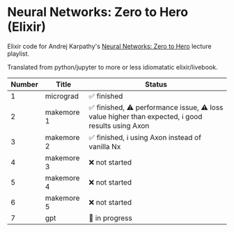 # Neural Networks: Zero to Hero (Elixir)

Elixir code for Andrej Karpathy's [Neural Networks: Zero to Hero](https://www.youtube.com/playlist?list=PLAqhIrjkxbuWI23v9cThsA9GvCAUhRvKZ) lecture playlist.

Translated from python/jupyter to more or less idiomatatic elixir/livebook.

Number | Title | Status
-------|-------|-------
1 | micrograd  | ✅ finished 
2 | makemore 1 | ✅ finished, ⚠️ performance issue, ⚠️ loss value higher than expected, ℹ️ good results using Axon
3 | makemore 2 | ✅ finished, ℹ️ using Axon instead of vanilla Nx
4 | makemore 3 | ❌ not started
5 | makemore 4 | ❌ not started
6 | makemore 5 | ❌ not started
7 | gpt        | 🚧 in progress
